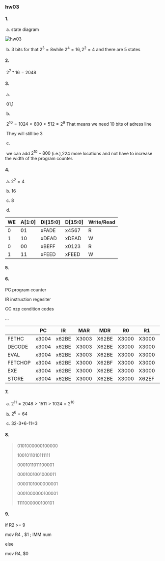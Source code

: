 ### hw03

#### 1.

​	a. state diagram

![hw03](/home/alicemare/Documents/ustc-code/sophomore_fall/ics/graphviz/hw03.png)

​	b. 3 bits for that $2^3=8$while $2^4=16,2^2=4$ and there are 5 states

#### 2. 

​		$2^7*16=2048$

####  	3.

​	a. 

​		01,1

​	b.

​		$2^{10}=1024>800>512=2^9$ That means we need 10 bits of adress line

​		They will still be 3

​	c.

​		we can add  $2^{10}-800$  (i.e.),224 more locations and not have to increase the width of the 				program counter. 

#### 4.

​	a. $2^2=4$

​	b. 16

​	c. 8

​	d. 

| WE   | A[1:0] | Di[15:0] | D[15:0] | Write/Read |
| ---- | ------ | -------- | ------- | ---------- |
| 0    | 01     | xFADE    | x4567   | R          |
| 1    | 10     | xDEAD    | xDEAD   | W          |
| 0    | 00     | xBEFF    | x0123   | R          |
| 1    | 11     | xFEED    | xFEED   | W          |



#### 5.



#### 6.

PC program counter

IR instruction regesiter

CC nzp condition codes

...

|         | PC    | IR    | MAR   | MDR   | R0    | R1    | R2    | R3    | R4    | R5    | R6    | R7    |
| ------- | ----- | ----- | ----- | ----- | ----- | ----- | ----- | ----- | ----- | ----- | ----- | ----- |
| FETHC   | x3004 | x62BE | X3003 | X62BE | X3000 | X3000 | X3002 | X3000 | X3000 | X3000 | X3000 | X3000 |
| DECODE  | x3004 | x62BE | X3003 | X62BE | X3000 | X3000 | X3002 | X3000 | X3000 | X3000 | X3000 | X3000 |
| EVAL    | x3004 | x62BE | X3003 | X62BE | X3000 | X3000 | X3002 | X3000 | X3000 | X3000 | X3000 | X3000 |
| FETCHOP | x3004 | x62BE | X3000 | X62BF | X3000 | X3000 | X3002 | X3000 | X3000 | X3000 | X3000 | X3000 |
| EXE     | x3004 | x62BE | X3000 | X62BE | X3000 | X3000 | X3002 | X3000 | X3000 | X3000 | X3000 | X3000 |
| STORE   | x3004 | x62BE | X3000 | X62BE | X3000 | X62EF | X3002 | X3000 | X3000 | X3000 | X3000 | X3000 |

#### 7.

​	a.  $2^{11}=2048>1511>1024=2^{10}$

​	b. $2^6=64$

​	c. 32-3*6-11=3

#### 8.

> 0101000000100000 
>
> 1001011010111111 
>
> 0001011011100001 
>
> 0001001001000011 
>
> 0000101000000001  
>
> 0001000000100001 
>
> 1111000000100101

#### 9.

if R2 >= 9

mov R4 , $1 ; IMM num

else

mov R4, $0